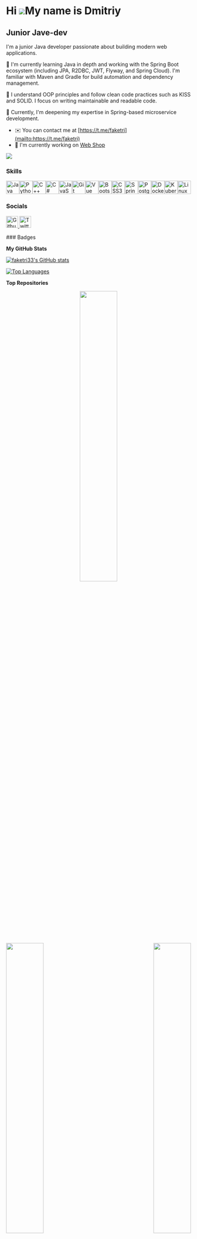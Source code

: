 Hi ![](https://user-images.githubusercontent.com/18350557/176309783-0785949b-9127-417c-8b55-ab5a4333674e.gif)My name is Dmitriy
===============================================================================================================================

Junior Jave-dev
---------------

I'm a junior Java developer passionate about building modern web applications.

📌 I'm currently learning Java in depth and working with the Spring Boot ecosystem (including JPA, R2DBC, JWT, Flyway, and Spring Cloud). I'm familiar with Maven and Gradle for build automation and dependency management.

🔧 I understand OOP principles and follow clean code practices such as KISS and SOLID. I focus on writing maintainable and readable code.

🎯 Currently, I'm deepening my expertise in Spring-based microservice development.

* ✉️  You can contact me at [https://t.me/faketri](mailto:https://t.me/faketri)
* 🚀  I'm currently working on [Web Shop](http://github.com/faketri33/WebShopMicroservice)

<a href="https://www.github.com/faketri33" target="_blank" rel="noreferrer"><img
src="https://img.shields.io/github/followers/faketri33?logo=github&style=for-the-badge&color=ec4899&labelColor=1c1917" /></a>
### Skills

<p align="left">
<a href="https://www.oracle.com/java/" target="_blank" rel="noreferrer"><img src="https://raw.githubusercontent.com/danielcranney/readme-generator/main/public/icons/skills/java-colored.svg" width="36" height="36" alt="Java" title="Java"/></a><a href="https://www.python.org/" target="_blank" rel="noreferrer"><img src="https://raw.githubusercontent.com/danielcranney/readme-generator/main/public/icons/skills/python-colored.svg" width="36" height="36" alt="Python" title="Python"/></a><a href="https://docs.microsoft.com/en-us/cpp/?view=msvc-170" target="_blank" rel="noreferrer"><img src="https://raw.githubusercontent.com/danielcranney/readme-generator/main/public/icons/skills/cplusplus-colored.svg" width="36" height="36" alt="C++" title="C++"/></a><a href="https://docs.microsoft.com/en-us/dotnet/csharp/" target="_blank" rel="noreferrer"><img src="https://raw.githubusercontent.com/danielcranney/readme-generator/main/public/icons/skills/csharp-colored.svg" width="36" height="36" alt="C#" title="C#"/></a><a href="https://developer.mozilla.org/en-US/docs/Web/JavaScript" target="_blank" rel="noreferrer"><img src="https://raw.githubusercontent.com/danielcranney/readme-generator/main/public/icons/skills/javascript-colored.svg" width="36" height="36" alt="JavaScript" title="JavaScript"/></a><a href="https://git-scm.com/" target="_blank" rel="noreferrer"><img src="https://raw.githubusercontent.com/danielcranney/readme-generator/main/public/icons/skills/git-colored.svg" width="36" height="36" alt="Git" title="Git"/></a><a href="https://vuejs.org/" target="_blank" rel="noreferrer"><img src="https://raw.githubusercontent.com/danielcranney/readme-generator/main/public/icons/skills/vuejs-colored.svg" width="36" height="36" alt="Vue" title="Vue"/></a><a href="https://getbootstrap.com/" target="_blank" rel="noreferrer"><img src="https://raw.githubusercontent.com/danielcranney/readme-generator/main/public/icons/skills/bootstrap-colored.svg" width="36" height="36" alt="Bootstrap" title="Bootstrap"/></a><a href="https://www.w3.org/TR/CSS/#css" target="_blank" rel="noreferrer"><img src="https://raw.githubusercontent.com/danielcranney/readme-generator/main/public/icons/skills/css3-colored.svg" width="36" height="36" alt="CSS3" title="CSS3"/></a><a href="https://spring.io/projects/spring-boot" target="_blank" rel="noreferrer"><img src="https://raw.githubusercontent.com/danielcranney/readme-generator/main/public/icons/skills/springboot-colored.svg" width="36" height="36" alt="Spring Boot" title="Spring Boot"/></a><a href="https://www.postgresql.org/" target="_blank" rel="noreferrer"><img src="https://raw.githubusercontent.com/danielcranney/readme-generator/main/public/icons/skills/postgresql-colored.svg" width="36" height="36" alt="PostgreSQL" title="PostgreSQL"/></a><a href="https://www.docker.com/" target="_blank" rel="noreferrer"><img src="https://raw.githubusercontent.com/danielcranney/readme-generator/main/public/icons/skills/docker-colored.svg" width="36" height="36" alt="Docker" title="Docker"/></a><a href="https://kubernetes.io/" target="_blank" rel="noreferrer"><img src="https://raw.githubusercontent.com/danielcranney/readme-generator/main/public/icons/skills/kubernetes-colored.svg" width="36" height="36" alt="Kubernetes" title="Kubernetes"/></a><a href="https://www.linux.org" target="_blank" rel="noreferrer"><img src="https://raw.githubusercontent.com/danielcranney/readme-generator/main/public/icons/skills/linux-colored.svg" width="36" height="36" alt="Linux" title="Linux"/></a>
</p>

### Socials

<p align="left"> <a href="https://www.github.com/faketri33" target="_blank" rel="noreferrer"> <picture> <source media="(prefers-color-scheme: dark)" srcset="https://raw.githubusercontent.com/danielcranney/readme-generator/main/public/icons/socials/github-dark.svg" /> <source media="(prefers-color-scheme: light)" srcset="https://raw.githubusercontent.com/danielcranney/readme-generator/main/public/icons/socials/github.svg" /> <img src="https://raw.githubusercontent.com/danielcranney/readme-generator/main/public/icons/socials/github.svg" width="32" height="32" alt="Github" title="Github" /> </picture> </a> <a href="https://www.x.com/Dmitriy360705" target="_blank" rel="noreferrer"> <picture> <source media="(prefers-color-scheme: dark)" srcset="https://raw.githubusercontent.com/danielcranney/readme-generator/main/public/icons/socials/twitter-dark.svg" /> <source media="(prefers-color-scheme: light)" srcset="https://raw.githubusercontent.com/danielcranney/readme-generator/main/public/icons/socials/twitter.svg" /> <img src="https://raw.githubusercontent.com/danielcranney/readme-generator/main/public/icons/socials/twitter.svg" width="32" height="32" alt="Twitter" title="Twitter" /> </picture> </a></p>
### Badges

<b>My GitHub Stats</b>

<a href="http://www.github.com/faketri33"><img src="https://github-readme-stats.vercel.app/api?username=faketri33&show_icons=true&hide=&count_private=true&title_color=ec4899&text_color=ffffff&icon_color=ec4899&bg_color=1c1917&hide_border=true&show_icons=true" alt="faketri33's GitHub stats" /></a>

<a href="https://github.com/faketri33" align="left"><img src="https://github-readme-stats.vercel.app/api/top-langs/?username=faketri33&langs_count=10&title_color=ec4899&text_color=ffffff&icon_color=ec4899&bg_color=1c1917&hide_border=true&locale=en&custom_title=Top%20%Languages" alt="Top Languages" /></a>

<b>Top Repositories</b>

<div width="100%" align="center">
  <a href="https://github.com/faketri33/GLANCES-WEB-SHOP" align="center">
  <img align="center" width="45%" src="https://github-readme-stats.vercel.app/api/pin/?username=faketri33&repo=GLANCES-WEB-SHOP&title_color=ec4899&text_color=ffffff&icon_color=ec4899&bg_color=1c1917&hide_border=false&locale=en" />
</a>
</div>
<br/>
<div width="100%" align="center">
  <a href="https://github.com/faketri33/WebShopMicroservice" align="left">
    <img align="left" width="45%" src="https://github-readme-stats.vercel.app/api/pin/?username=faketri33&repo=WebShopMicroservice&title_color=ec4899&text_color=ffffff&icon_color=ec4899&bg_color=1c1917&hide_border=true&locale=en" />
  </a>
  <a href="https://github.com/faketri33/Sandbox" align="right">
    <img align="right" width="45%" src="https://github-readme-stats.vercel.app/api/pin/?username=faketri33&repo=Sandbox&title_color=ec4899&text_color=ffffff&icon_color=ec4899&bg_color=1c1917&hide_border=true&locale=en" />
  </a>
</div>

<br /><br /><br /><br /><br /><br /><br />
